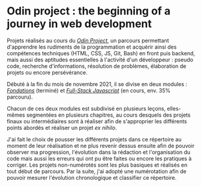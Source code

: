 # Odin project : the beginning of a journey in web development

Projets réalisés au cours du <i><a href="https://www.theodinproject.com/about">Odin Project</a></i>, un parcours permettant d'apprendre les rudiments de la programmation et acquérir ainsi des compétences techniques (HTML, CSS, JS, Git, Bash) en front puis backend, mais aussi des aptitudes essentielles à l'activité d'un développeur : pseudo code, recherche d'informations, résolution de problèmes, élaboration de projets ou encore persévérance.

Débuté à la fin du mois de novembre 2021, il se divise en deux modules : <i><a href="https://www.theodinproject.com/paths/foundations/courses/foundations">Fondations</a></i> (terminé) et <i><a href="https://www.theodinproject.com/paths/full-stack-javascript">Full-Stack Javascript</a></i> (en cours, env. 35% parcouru).

Chacun de ces deux modules est subdivisé en plusieurs leçons, elles-mêmes segmentées en plusieurs chapitres, au cours desquels des projets finaux ou intermédiaires sont à réaliser afin de s'approprier les différents points abordés et réaliser un projet <i>ex nihilo</i>. 

J'ai fait le choix de pousser les différents projets dans ce répertoire au moment de leur réalisation et ne plus revenir dessus ensuite afin de pouvoir observer ma progression, l'évolution dans la rédaction et l'organisation du code mais aussi les erreurs qui ont pu être faites ou encore les pratiques à corriger. Les projets non-numérotés sont les plus basiques et réalisés en tout début de parcours. Par la suite, j'ai adopté une numérotation afin de pouvoir mesurer l'évolution chronologique et classifier ce répertoire.
